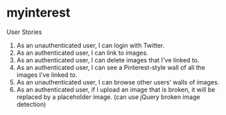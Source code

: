 # myinterest

User Stories

1. As an unauthenticated user, I can login with Twitter.
2. As an authenticated user, I can link to images.
3. As an authenticated user, I can delete images that I've linked to.
4. As an authenticated user, I can see a Pinterest-style wall of all the images I've linked to.
5. As an unauthenticated user, I can browse other users' walls of images.
6. As an authenticated user, if I upload an image that is broken, it will be replaced by a placeholder image. (can use jQuery broken image detection)
